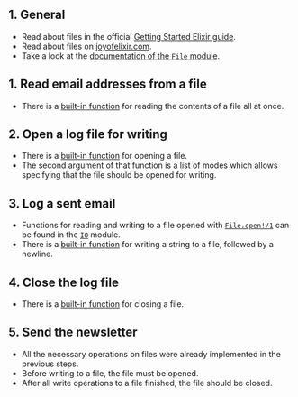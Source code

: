 ## 1. General

- Read about files in the official [Getting Started Elixir guide][getting-started-file].
- Read about files on [joyofelixir.com][joy-of-elixir-file].
- Take a look at the [documentation of the `File` module][file].

## 1. Read email addresses from a file

- There is a [built-in function][file-read] for reading the contents of a file all at once.

## 2. Open a log file for writing

- There is a [built-in function][file-open] for opening a file.
- The second argument of that function is a list of modes which allows specifying that the file should be opened for writing.

## 3. Log a sent email

- Functions for reading and writing to a file opened with [`File.open!/1`][file-open] can be found in the [`IO`][io] module.
- There is a [built-in function][io-puts] for writing a string to a file, followed by a newline.

## 4. Close the log file

- There is a [built-in function][file-close] for closing a file.

## 5. Send the newsletter

- All the necessary operations on files were already implemented in the previous steps.
- Before writing to a file, the file must be opened.
- After all write operations to a file finished, the file should be closed.

[getting-started-file]: https://elixir-lang.org/getting-started/io-and-the-file-system.html#the-file-module
[joy-of-elixir-file]: https://joyofelixir.com/11-files/
[file]: https://hexdocs.pm/elixir/File.html
[file-read]: https://hexdocs.pm/elixir/File.html#read!/1
[file-open]: https://hexdocs.pm/elixir/File.html#open!/1
[file-close]: https://hexdocs.pm/elixir/File.html#close/1
[io]: https://hexdocs.pm/elixir/IO.html
[io-puts]: https://hexdocs.pm/elixir/IO.html#puts/2
